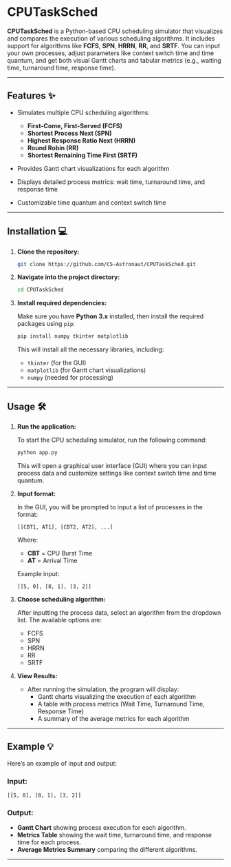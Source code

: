 # CPUTaskSched 

**CPUTaskSched** is a Python-based CPU scheduling simulator that visualizes and compares the execution of various scheduling algorithms. It includes support for algorithms like **FCFS**, **SPN**, **HRRN**, **RR**, and **SRTF**. You can input your own processes, adjust parameters like context switch time and time quantum, and get both visual Gantt charts and tabular metrics (e.g., waiting time, turnaround time, response time).

---

## Features ✨

- Simulates multiple CPU scheduling algorithms:
  - **First-Come, First-Served (FCFS)**
  - **Shortest Process Next (SPN)**
  - **Highest Response Ratio Next (HRRN)**
  - **Round Robin (RR)**
  - **Shortest Remaining Time First (SRTF)**

- Provides Gantt chart visualizations for each algorithm
- Displays detailed process metrics: wait time, turnaround time, and response time
- Customizable time quantum and context switch time

---

## Installation 💻

1. **Clone the repository:**

   ```bash
   git clone https://github.com/CS-Astronaut/CPUTaskSched.git
   ```

2. **Navigate into the project directory:**

   ```bash
   cd CPUTaskSched
   ```

3. **Install required dependencies:**

   Make sure you have **Python 3.x** installed, then install the required packages using `pip`:

   ```bash
   pip install numpy tkinter matplotlib
   ```

   This will install all the necessary libraries, including:
   - `tkinter` (for the GUI)
   - `matplotlib` (for Gantt chart visualizations)
   - `numpy` (needed for processing)

---

## Usage 🛠️

1. **Run the application:**

   To start the CPU scheduling simulator, run the following command:

   ```bash
   python app.py
   ```

   This will open a graphical user interface (GUI) where you can input process data and customize settings like context switch time and time quantum.

2. **Input format:**

   In the GUI, you will be prompted to input a list of processes in the format:

   ```plaintext
   [[CBT1, AT1], [CBT2, AT2], ...]
   ```

   Where:
   - **CBT** = CPU Burst Time
   - **AT** = Arrival Time

   Example input:

   ```plaintext
   [[5, 0], [8, 1], [3, 2]]
   ```

3. **Choose scheduling algorithm:**

   After inputting the process data, select an algorithm from the dropdown list. The available options are:
   - FCFS
   - SPN
   - HRRN
   - RR
   - SRTF

4. **View Results:**

   - After running the simulation, the program will display:
     - Gantt charts visualizing the execution of each algorithm
     - A table with process metrics (Wait Time, Turnaround Time, Response Time)
     - A summary of the average metrics for each algorithm

---

## Example 💡

Here’s an example of input and output:

### Input:
```plaintext
[[5, 0], [8, 1], [3, 2]]
```

### Output:
- **Gantt Chart** showing process execution for each algorithm.
- **Metrics Table** showing the wait time, turnaround time, and response time for each process.
- **Average Metrics Summary** comparing the different algorithms.

---
